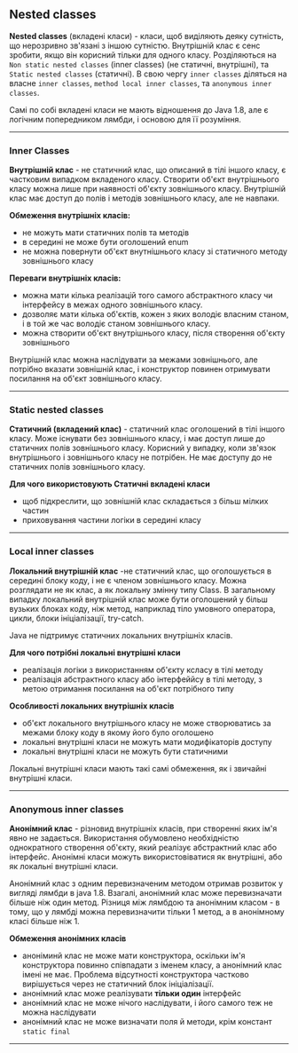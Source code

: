 ## Nested classes

**Nested classes** (вкладені класи) - класи, щоб виділяють деяку сутність, що нерозривно зв'язані з іншою сутністю. Внутрішній клас є сенс зробити, якщо він корисний тільки для одного класу. Розділяються на `Non static nested classes` (inner classes) (не статичні, внутрішні), та `Static nested classes` (статичні). В свою чергу `inner classes` діляться на власне `inner classes`, `method local inner classes`, та `anonymous inner classes`. 
  
Самі по собі вкладені класи не мають відношення до Java 1.8, але є логічним попередником лямбди, і основою для її розуміння.

---
### Inner Classes
**Внутрішній клас** - не статичний клас, що описаний в тілі іншого класу, є частковим випадком вкладеного класу. Створити об'єкт внутрішнього класу можна лише при наявності об'єкту зовнішнього класу. Внутрішній клас має доступ до полів і методів зовнішнього класу, але не навпаки.

**Обмеження внутрішніх класів:**
* не можуть мати статичних полів та методів
* в середині не може бути оголошений enum
* не можна повернути об'єкт внутнішнього класу зі статичного методу зовнішнього класу

**Переваги внутрішніх класів:**
* можна мати кілька реалізацій того самого абстрактного класу чи інтерфейсу в межах одного зовнішнього класу.
* дозволяє мати кілька об'єктів, кожен з яких володіє власним станом, і в той же час володіє станом зовнішнього класу.
* можна створити об'єкт внутрішнього класу, після створення об'єкту зовнішнього

Внутрішній клас можна наслідувати за межами зовнішнього, але потрібно вказати зовнішній клас, і конструктор повинен отримувати посилання на об'єкт зовнішнього класу.
 
---
### Static nested classes
**Статичний (вкладений клас)** - статичний клас оголошений в тілі іншого класу. Може існувати без зовнішнього класу, і має доступ лише до статичних полів зовнішнього класу. Корисний у випадку, коли зв'язок внутрішнього і зовнішнього класу не потрібен. Не має доступу до не статичних полів зовнішнього класу.

**Для чого використовують Статичні вкладені класи**
* щоб підкреслити, що зовнішній клас складається з більш мілких частин
* приховування частини логіки в середині класу

---
### Local inner classes
**Локальний внутрішній клас** -не статичний клас, що оголошується в середині блоку коду, і не є членом зовнішнього класу. Можна розглядати не як клас, а як локальну змінну типу Class. В загальному випадку локальний внутрішній клас може бути оголошений у більш вузьких блоках коду, ніж метод, наприклад тіло умовного оператора, цикли, блоки ініціалізації, try-catch.

Java не підтримує статичних локальних внутрішніх класів.

**Для чого потрібні локальні внутрішні класи**
* реалізація логіки з використанням об'єкту ксласу в тілі методу
* реалізація абстрактного класу або інтерфеййсу в тілі методу, з метою отримання посилання на об'єкт потрібного типу

**Особливості локальних внутрішніх класів**
* об'єкт локального внутрішнього класу не може створюватись за межами блоку коду в якому його було оголошено
* локальні внутрішні класи не можуть мати модифікаторів доступу
* локальні внутрішні класи не можуть бути статичними

Локальні внутрішні класи мають такі самі обмеження, як і звичайні внутрішні класи.

---
### Anonymous inner classes

 **Анонімний клас** - різновид внутрішніх класів, при створенні яких ім'я явно не задається. Використання обумовлено необхідністю однократного створення об'єкту, який реалізує абстрактний клас або інтерфейс. Анонімні класи можуть використовіватися як внутрішні, або як локальні внутрішні класи. 
 
 Анонімний клас з одним перевизначеним методом отримав розвиток у вигляді лямбди в java 1.8. Взагалі, анонімний клас може перевизначати більше ніж один метод. Різниця між лямбдою та анонімним класом - в тому, що у лямбді можна перевизначити тільки 1 метод, а в анонімному класі більше ніж 1.

**Обмеження анонімних класів**
* аноніминй клас не може мати конструктора, оскільки ім'я конструктора повинно співпадати з іменем класу, а анонімний клас імені не має. Проблема відсутності конструктора частково вирішується через не статичний блок ініціалізації.
* анонімний клас може реалізувати **тільки один** інтерфейс
* анонімний клас не може нічого наслідувати, і його самого теж не можна наслідувати
* анонімний клас не може визначати поля й методи, крім констант `static final`

---
